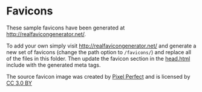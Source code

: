# Favicons

These sample favicons have been generated at http://realfavicongenerator.net/.

To add your own simply visit http://realfavicongenerator.net/ and
generate a new set of favicons (change the path option to `/favicons/`)
and replace all of the files in this folder. Then update the favicon section in
the [head.html](../_includes/head.html) include with the generated meta tags.


The source favicon image was created by [Pixel Perfect](https://www.flaticon.com/authors/pixel-perfect) and is licensed by [CC 3.0 BY](http://creativecommons.org/licenses/by/3.0/)
